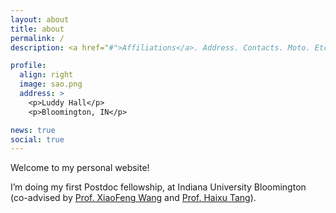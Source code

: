 ```yaml
---
layout: about
title: about
permalink: /
description: <a href="#">Affiliations</a>. Address. Contacts. Moto. Etc.

profile:
  align: right
  image: sao.png
  address: >
    <p>Luddy Hall</p>
    <p>Bloomington, IN</p>

news: true
social: true
---
```


Welcome to my personal website!

I’m doing my first Postdoc fellowship, at Indiana University Bloomington (co-advised by [Prof. XiaoFeng Wang](https://homes.luddy.indiana.edu/xw7/) and [Prof. Haixu Tang](https://homes.luddy.indiana.edu/hatang/)).
